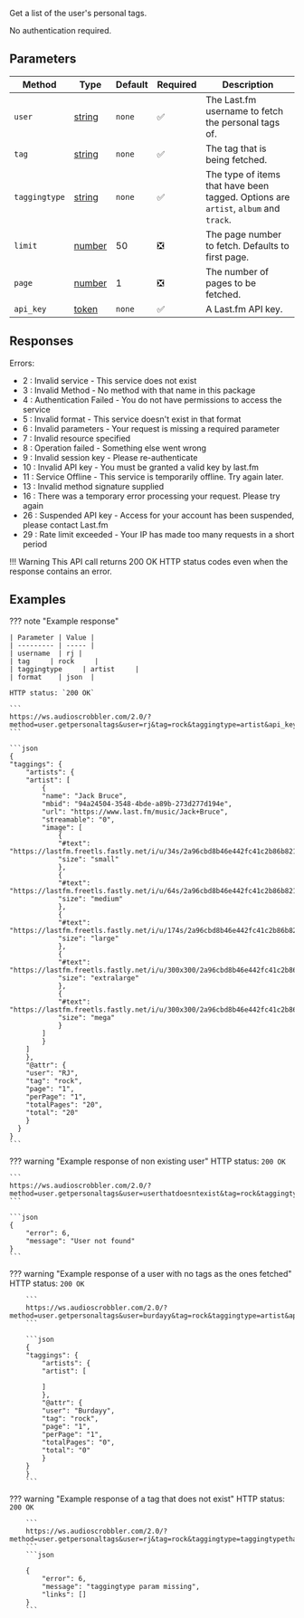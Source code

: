 Get a list of the user's personal tags.

No authentication required.

## Parameters
| Method | Type | Default | Required | Description 
| ------ | ---- | ------- | -------- | -----------
| `user` | [string](https://developer.mozilla.org/en-US/docs/Web/JavaScript/Reference/Global_Objects/String) | `none` | :white_check_mark: | The Last.fm username to fetch the personal tags of.
| `tag` | [string](https://developer.mozilla.org/en-US/docs/Web/JavaScript/Reference/Global_Objects/String) | `none` | :white_check_mark: | The tag that is being fetched.
| `taggingtype` | [string](https://developer.mozilla.org/en-US/docs/Web/JavaScript/Reference/Global_Objects/String) | `none` | :white_check_mark: | The type of items that have been tagged. Options are `artist`, `album` and `track`.
| `limit` | [number](https://developer.mozilla.org/en-US/docs/Web/JavaScript/Reference/Global_Objects/Number) | 50 | :negative_squared_cross_mark: | The page number to fetch. Defaults to first page.
| `page` | [number](https://developer.mozilla.org/en-US/docs/Web/JavaScript/Reference/Global_Objects/Number) | 1 | :negative_squared_cross_mark: | The number of pages to be fetched.
| `api_key` | [token](https://www.last.fm/api/account/create) | `none` | :white_check_mark: | A Last.fm API key.

## Responses

Errors:

- 2 : Invalid service - This service does not exist
- 3 : Invalid Method - No method with that name in this package
- 4 : Authentication Failed - You do not have permissions to access the service
- 5 : Invalid format - This service doesn't exist in that format
- 6 : Invalid parameters - Your request is missing a required parameter
- 7 : Invalid resource specified
- 8 : Operation failed - Something else went wrong
- 9 : Invalid session key - Please re-authenticate
- 10 : Invalid API key - You must be granted a valid key by last.fm
- 11 : Service Offline - This service is temporarily offline. Try again later.
- 13 : Invalid method signature supplied
- 16 : There was a temporary error processing your request. Please try again
- 26 : Suspended API key - Access for your account has been suspended, please contact Last.fm
- 29 : Rate limit exceeded - Your IP has made too many requests in a short period

!!! Warning
    This API call returns 200 OK HTTP status codes even when the response contains an error.
    
## Examples

??? note "Example response"

    | Parameter | Value |
    | --------- | ----- |
    | username  | rj |
    | tag     | rock     |
    | taggingtype     | artist     |
    | format    | json  |

    HTTP status: `200 OK`

    ```
    https://ws.audioscrobbler.com/2.0/?method=user.getpersonaltags&user=rj&tag=rock&taggingtype=artist&api_key=YOUR_API_KEY&format=json&limit=1
    ```

    ```json
    {
    "taggings": {
        "artists": {
        "artist": [
            {
            "name": "Jack Bruce",
            "mbid": "94a24504-3548-4bde-a89b-273d277d194e",
            "url": "https://www.last.fm/music/Jack+Bruce",
            "streamable": "0",
            "image": [
                {
                "#text": "https://lastfm.freetls.fastly.net/i/u/34s/2a96cbd8b46e442fc41c2b86b821562f.png",
                "size": "small"
                },
                {
                "#text": "https://lastfm.freetls.fastly.net/i/u/64s/2a96cbd8b46e442fc41c2b86b821562f.png",
                "size": "medium"
                },
                {
                "#text": "https://lastfm.freetls.fastly.net/i/u/174s/2a96cbd8b46e442fc41c2b86b821562f.png",
                "size": "large"
                },
                {
                "#text": "https://lastfm.freetls.fastly.net/i/u/300x300/2a96cbd8b46e442fc41c2b86b821562f.png",
                "size": "extralarge"
                },
                {
                "#text": "https://lastfm.freetls.fastly.net/i/u/300x300/2a96cbd8b46e442fc41c2b86b821562f.png",
                "size": "mega"
                }
            ]
            }
        ]
        },
        "@attr": {
        "user": "RJ",
        "tag": "rock",
        "page": "1",
        "perPage": "1",
        "totalPages": "20",
        "total": "20"
        }
      }
    }
    ```

??? warning "Example response of non existing user"
    HTTP status: `200 OK`

    ```
    https://ws.audioscrobbler.com/2.0/?method=user.getpersonaltags&user=userthatdoesntexist&tag=rock&taggingtype=artist&api_key=YOUR_API_KEY&format=json&limit=1
    ```

    ```json
    {
        "error": 6,
        "message": "User not found"
    }
    ```

??? warning "Example response of a user with no tags as the ones fetched"
    HTTP status: `200 OK`

        ```
        https://ws.audioscrobbler.com/2.0/?method=user.getpersonaltags&user=burdayy&tag=rock&taggingtype=artist&api_key=YOUR_API_KEY&format=json&limit=1
        ```

        ```json
        {
        "taggings": {
            "artists": {
            "artist": [

            ]
            },
            "@attr": {
            "user": "Burdayy",
            "tag": "rock",
            "page": "1",
            "perPage": "1",
            "totalPages": "0",
            "total": "0"
            }
        }
        }
        ```

??? warning "Example response of a tag that does not exist"
    HTTP status: `200 OK`

        ```
        https://ws.audioscrobbler.com/2.0/?method=user.getpersonaltags&user=rj&tag=rock&taggingtype=taggingtypethatdoesntexist&api_key=YOUR_API_KEY&format=json&limit=1
        ```
        ```json

        {
            "error": 6,
            "message": "taggingtype param missing",
            "links": []
        }
        ```
